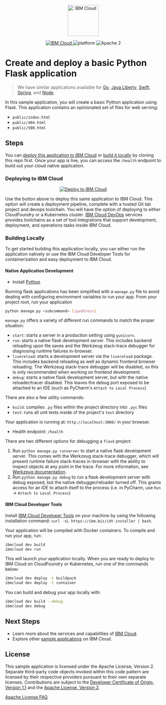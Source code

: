 <p align="center">
    <a href="http://kitura.io/">
        <img src="https://landscape.cncf.io/logos/ibm-cloud.svg" height="100" alt="IBM Cloud">
    </a>
</p>


<p align="center">
    <a href="https://cloud.ibm.com">
    <img src="https://img.shields.io/badge/IBM%20Cloud-powered-blue.svg" alt="IBM Cloud">
    </a>
    <img src="https://img.shields.io/badge/platform-python-lightgrey.svg?style=flat" alt="platform">
    <img src="https://img.shields.io/badge/license-Apache2-blue.svg?style=flat" alt="Apache 2">
</p>


# Create and deploy a basic Python Flask application

> We have similar applications available for [Go](https://github.com/IBM/go-starter), [Java Liberty](https://github.com/IBM/java-liberty-starter), [Swift](https://github.com/IBM/swift-starter), [Spring](https://github.com/IBM/spring-starter), and [Node](https://github.com/IBM/nodejs-starter).

In this sample application, you will create a basic Python application using Flask. This application contains an opinionated set of files for web serving:

- `public/index.html`
- `public/404.html`
- `public/500.html`

## Steps

You can [deploy this application to IBM Cloud](https://cloud.ibm.com/developer/appservice/create-app?navMode=starterkits) or [build it locally](#building-locally) by cloning this repo first.  Once your app is live, you can access the `/health` endpoint to build out your cloud native application.

### Deploying to IBM Cloud

<p align="center">
    <a href="https://cloud.ibm.com/developer/appservice/create-app?navMode=starterkits">
    <img src="https://cloud.ibm.com/devops/setup/deploy/button_x2.png" alt="Deploy to IBM Cloud">
    </a>
</p>

Use the button above to deploy this same application to IBM Cloud.  This option will create a deployment pipeline, complete with a hosted Git lab project and devops toolchain.  You will have the option of deploying to either CloudFoundry or a Kubernetes cluster. [IBM Cloud DevOps](https://www.ibm.com/cloud-computing/bluemix/devops) services provides toolchains as a set of tool integrations that support development, deployment, and operations tasks inside IBM Cloud. 


### Building Locally

To get started building this application locally, you can either run the application natively or use the IBM Cloud Developer Tools for containerization and easy deployment to IBM Cloud.

#### Native Application Development

* Install [Python](https://www.python.org/downloads/)
 
Running flask applications has been simplified with a `manage.py` file to avoid dealing with configuring environment variables to run your app.  From your project root, run your application
```bash
python manage.py <subcommand> [ipaddress]
```

`manage.py` offers a variety of different run commands to match the proper situation:
* `start`: starts a server in a production setting using `gunicorn`.
* `run`: starts a native flask development server. This includes backend reloading upon file saves and the Werkzeug stack-trace debugger for diagnosing runtime failures in-browser.
* `livereload`: starts a development server via the `livereload` package. This includes backend reloading as well as dynamic frontend browser reloading. The Werkzeug stack-trace debugger will be disabled, so this is only recommended when working on frontend development.
* `debug`: starts a native flask development server, but with the native reloader/tracer disabled. This leaves the debug port exposed to be attached to an IDE (such as PyCharm's `Attach to Local Process`)

There are also a few utility commands:
* `build`: compiles `.py` files within the project directory into `.pyc` files
* `test`: runs all unit tests inside of the project's `test` directory

Your application is running at: `http://localhost:3000/` in your browser.
- Health endpoint: `/health`

There are two different options for debugging a `flask` project:
1. Run `python manage.py runserver` to start a native flask development server. This comes with the Werkzeug stack-trace debugger, which will present runtime failure stack-traces in-browser with the ability to inspect objects at any point in the trace. For more information, see [Werkzeug documentation](http://werkzeug.pocoo.org/).
2. Run `python manage.py debug` to run a flask development server with debug exposed, but the native debugger/reloader turned off. This grants access for an IDE to attach itself to the process (i.e. in PyCharm, use `Run` -> `Attach to Local Process`)

#### IBM Cloud Developer Tools

Install [IBM Cloud Developer Tools](https://cloud.ibm.com/docs/cli/index.html#overview) on your machine by using the following installation command: `curl -sL https://ibm.biz/idt-installer | bash`.

Your application will be compiled with Docker containers. To compile and run your app, run:

```bash
ibmcloud dev build
ibmcloud dev run
```

This will launch your application locally.  When you are ready to deploy to IBM Cloud on CloudFoundry or Kubernetes, run one of the commands below:

```bash
ibmcloud dev deploy -t buildpack
ibmcloud dev deploy -t container
```

You can build and debug your app locally with:

```bash
ibmcloud dev build --debug
ibmcloud dev debug
```

## Next Steps
* Learn more about the services and capabilities of [IBM Cloud](https://cloud.ibm.com).
* Explore other [sample applications](https://cloud.ibm.com/developer/appservice/starter-kits) on IBM Cloud.

## License

This sample application is licensed under the Apache License, Version 2. Separate third-party code objects invoked within this code pattern are licensed by their respective providers pursuant to their own separate licenses. Contributions are subject to the [Developer Certificate of Origin, Version 1.1](https://developercertificate.org/) and the [Apache License, Version 2](https://www.apache.org/licenses/LICENSE-2.0.txt).

[Apache License FAQ](https://www.apache.org/foundation/license-faq.html#WhatDoesItMEAN)
